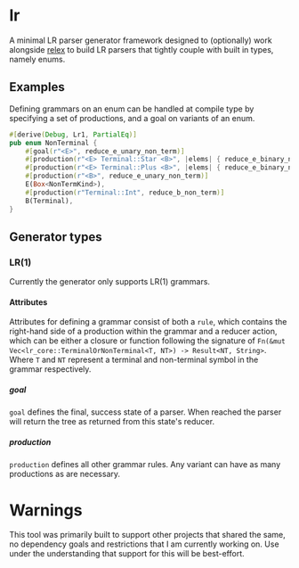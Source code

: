# lr

A minimal LR parser generator framework designed to (optionally) work alongside [relex](https://github.com/ncatelli/relex) to build LR parsers that tightly couple with built in types, namely enums. 

## Examples
Defining grammars on an enum can be handled at compile type by specifying a set of productions, and a goal on variants of an enum.

```rust
#[derive(Debug, Lr1, PartialEq)]
pub enum NonTerminal {
    #[goal(r"<E>", reduce_e_unary_non_term)]
    #[production(r"<E> Terminal::Star <B>", |elems| { reduce_e_binary_non_term(2, elems) })]
    #[production(r"<E> Terminal::Plus <B>", |elems| { reduce_e_binary_non_term(3, elems) })]
    #[production(r"<B>", reduce_e_unary_non_term)]
    E(Box<NonTermKind>),
    #[production(r"Terminal::Int", reduce_b_non_term)]
    B(Terminal),
}
```

## Generator types
### LR(1)
Currently the generator only supports LR(1) grammars.

#### Attributes
Attributes for defining a grammar consist of both a `rule`, which contains the right-hand side of a production within the grammar and a reducer action, which can be either a closure or function following the signature of `Fn(&mut Vec<lr_core::TerminalOrNonTerminal<T, NT>) -> Result<NT, String>`. Where `T` and `NT` represent a terminal and non-terminal symbol in the grammar respectively.
##### goal
`goal` defines the final, success state of a parser. When reached the parser will return the tree as returned from this state's reducer.

##### production
`production` defines all other grammar rules. Any variant can have as many productions as are necessary. 

# Warnings

This tool was primarily built to support other projects that shared the same, no dependency goals and restrictions that I am currently working on. Use under the understanding that support for this will be best-effort.